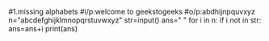 #1.missing alphabets
#i/p:welcome to geekstogeeks
#o/p:abdhijnpquvxyz
n="abcdefghijklmnopqrstuvwxyz"
str=input()
ans=" "
for i in n:
    if i not in str:
        ans=ans+i
print(ans)
